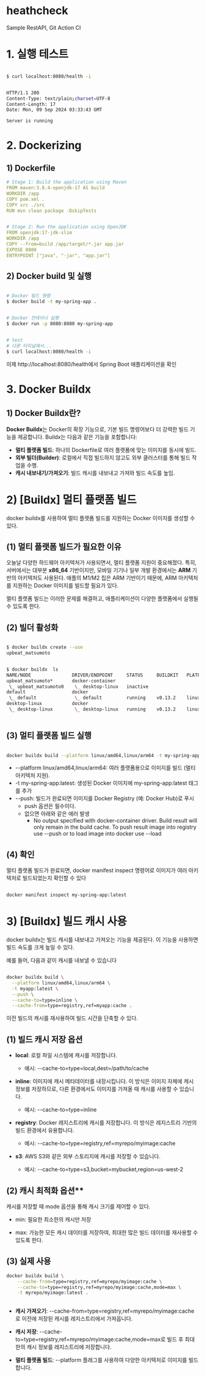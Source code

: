 # heathcheck
Sample RestAPI, Git Action CI



# 1.  실행 테스트



```sh

$ curl localhost:8080/health -i


HTTP/1.1 200
Content-Type: text/plain;charset=UTF-8
Content-Length: 17
Date: Mon, 09 Sep 2024 03:33:43 GMT

Server is running


```



# 2.  Dockerizing



## 1) Dockerfile

```yaml
# Stage 1: Build the application using Maven
FROM maven:3.8.4-openjdk-17 AS build
WORKDIR /app
COPY pom.xml .
COPY src ./src
RUN mvn clean package -DskipTests


# Stage 2: Run the application using OpenJDK
FROM openjdk:17-jdk-slim
WORKDIR /app
COPY --from=build /app/target/*.jar app.jar
EXPOSE 8080
ENTRYPOINT ["java", "-jar", "app.jar"]

```







## 2) Docker build 및 실행

```sh

# Docker 빌드 명령
$ docker build -t my-spring-app .


# Docker 컨테이너 실행
$ docker run -p 8080:8080 my-spring-app


# test
# 다른 터미널에서...
$ curl localhost:8080/health -i


```

이제 http://localhost:8080/health에서 Spring Boot 애플리케이션을 확인







# 3. Docker Buildx





## 1) Docker Buildx란?



**Docker Buildx**는 Docker의 확장 기능으로, 기본 빌드 명령어보다 더 강력한 빌드 기능을 제공합니다. Buildx는 다음과 같은 기능을 포함합니다:



* **멀티 플랫폼 빌드**: 하나의 Dockerfile로 여러 플랫폼에 맞는 이미지를 동시에 빌드.
* **외부 빌더(Builder)**: 로컬에서 직접 빌드하지 않고도 외부 클러스터를 통해 빌드 작업을 수행.
* **캐시 내보내기/가져오기**: 빌드 캐시를 내보내고 가져와 빌드 속도를 높임.



# 2) [Buildx] 멀티 플랫폼 빌드

docker buildx를 사용하여 멀티 플랫폼 빌드를 지원하는 Docker 이미지를 생성할 수 있다. 



## (1) **멀티 플랫폼 빌드가 필요한 이유**

오늘날 다양한 하드웨어 아키텍처가 사용되면서, 멀티 플랫폼 지원이 중요해졌다. 특히, 서버에서는 대부분 **x86_64** 기반이지만, 모바일 기기나 일부 개발 환경에서는 **ARM** 기반의 아키텍처도 사용된다. 애플의 M1/M2 칩은 ARM 기반이기 때문에, ARM 아키텍처를 지원하는 Docker 이미지를 빌드할 필요가 있다.

멀티 플랫폼 빌드는 이러한 문제를 해결하고, 애플리케이션이 다양한 플랫폼에서 실행될 수 있도록 한다.



## (2) 빌더 활성화

```sh

$ docker buildx create --use
upbeat_matsumoto


$ docker buildx  ls
NAME/NODE               DRIVER/ENDPOINT     STATUS     BUILDKIT   PLATFORMS
upbeat_matsumoto*       docker-container
 \_ upbeat_matsumoto0    \_ desktop-linux   inactive
default                 docker
 \_ default              \_ default         running    v0.13.2    linux/arm64, linux/amd64, linux/amd64/v2, linux/riscv64, linux/ppc64le, linux/s390x, linux/386, linux/mips64le, linux/mips64, linux/arm/v7, linux/arm/v6
desktop-linux           docker
 \_ desktop-linux        \_ desktop-linux   running    v0.13.2    linux/arm64, linux/amd64, linux/amd64/v2, linux/riscv64, linux/ppc64le, linux/s390x, linux/386, linux/mips64le, linux/mips64, linux/arm/v7, linux/arm/v6
 

```



## (3) **멀티 플랫폼 빌드 실행**

```sh

docker buildx build --platform linux/amd64,linux/arm64 -t my-spring-app:latest --push .

```

* --platform linux/amd64,linux/arm64: 여러 플랫폼용으로 이미지를 빌드 (멀티아키텍처 지원).
* -t my-spring-app:latest: 생성된 Docker 이미지에 my-spring-app:latest 태그를 추가
* --push: 빌드가 완료되면 이미지를 Docker Registry (예: Docker Hub)로 푸시
  * push 옵션은 필수이다.
  * 없으면 아래와 같은 에러 발생
    * No output specified with docker-container driver. Build result will only remain in the build cache. To push result image into registry use --push or to load image into docker use --load



## (4) 확인

멀티 플랫폼 빌드가 완료되면, docker manifest inspect 명령어로 이미지가 여러 아키텍처로 빌드되었는지 확인할 수 있다

```sh

docker manifest inspect my-spring-app:latest

```





# 3) [Buildx] **빌드 캐시 사용**

docker buildx는 빌드 캐시를 내보내고 가져오는 기능을 제공된다. 이 기능을 사용하면 빌드 속도를 크게 높일 수 있다.

예를 들어, 다음과 같이 캐시를 내보낼 수 있습니다

```sh

docker buildx build \
  --platform linux/amd64,linux/arm64 \
  -t myapp:latest \
  --push \
  --cache-to=type=inline \
  --cache-from=type=registry,ref=myapp:cache .


```

이전 빌드의 캐시를 재사용하여 빌드 시간을 단축할 수 있다.



## (1) **빌드 캐시 저장 옵션**

* **local**: 로컬 파일 시스템에 캐시를 저장합니다.
  * 예시: --cache-to=type=local,dest=/path/to/cache

* **inline**: 이미지에 캐시 메타데이터를 내장시킵니다. 이 방식은 이미지 자체에 캐시 정보를 저장하므로, 다른 환경에서도 이미지를 가져올 때 캐시를 사용할 수 있습니다.
  * 예시: --cache-to=type=inline

* **registry**: Docker 레지스트리에 캐시를 저장합니다. 이 방식은 레지스트리 기반의 빌드 환경에서 유용합니다.
  * 예시: --cache-to=type=registry,ref=myrepo/myimage:cache

* **s3**: AWS S3와 같은 외부 스토리지에 캐시를 저장할 수 있습니다.
  * 예시: --cache-to=type=s3,bucket=mybucket,region=us-west-2





## (2) 캐시 최적화 옵션**

캐시를 저장할 때 mode 옵션을 통해 캐시 크기를 제어할 수 있다.

* min: 필요한 최소한의 캐시만 저장

* max: 가능한 모든 캐시 데이터를 저장하여, 최대한 많은 빌드 데이터를 재사용할 수 있도록 한다.



## (3) 실제 사용

```sh
docker buildx build \
    --cache-from=type=registry,ref=myrepo/myimage:cache \
    --cache-to=type=registry,ref=myrepo/myimage:cache,mode=max \
    -t myrepo/myimage:latest .
    
```

* **캐시 가져오기**: --cache-from=type=registry,ref=myrepo/myimage:cache로 이전에 저장된 캐시를 레지스트리에서 가져옵니다.

* **캐시 저장**: --cache-to=type=registry,ref=myrepo/myimage:cache,mode=max로 빌드 후 최대한의 캐시 정보를 레지스트리에 저장합니다.

* **멀티 플랫폼 빌드**: --platform 플래그를 사용하여 다양한 아키텍처로 이미지를 빌드합니다.
